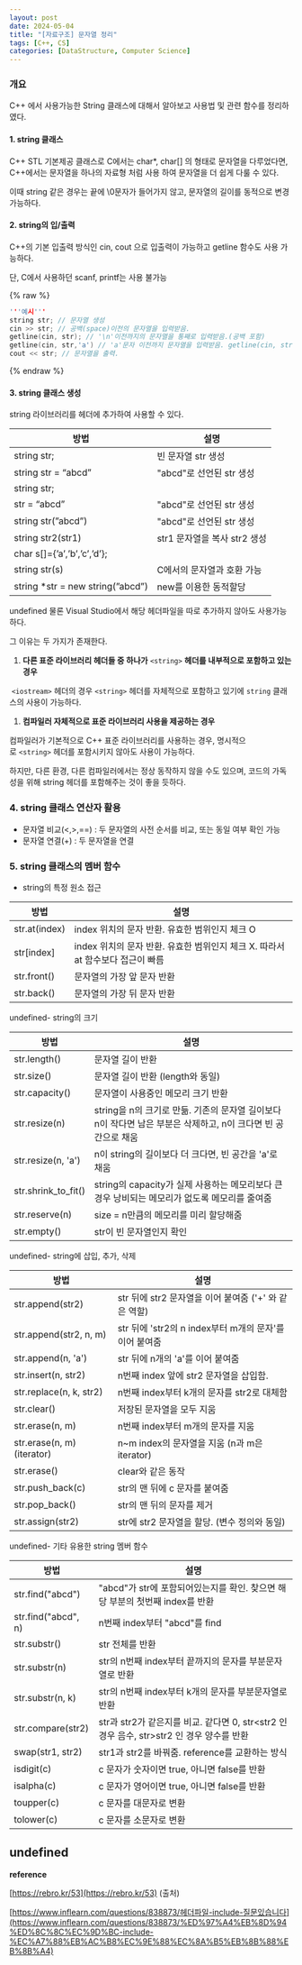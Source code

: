 ```yaml
---
layout: post
date: 2024-05-04
title: "[자료구조] 문자열 정리"
tags: [C++, CS]
categories: [DataStructure, Computer Science]
---
```



### 개요


C++ 에서 사용가능한 String 클래스에 대해서 알아보고 사용법 및 관련 함수를 정리하였다.



#### 1. string 클래스


C++ STL 기본제공 클래스로 C에서는 char*, char[] 의 형태로 문자열을 다루었다면, C++에서는 문자열을 하나의 자료형 처럼 사용 하여 문자열을 더 쉽게 다룰 수 있다.


이때 string  같은 경우는 끝에 \0문자가 들어가지 않고, 문자열의 길이를 동적으로 변경 가능하다.



#### 2. string의 입/출력


C++의 기본 입출력 방식인 cin, cout 으로 입출력이 가능하고 getline 함수도 사용 가능하다.


단, C에서 사용하던 scanf, printf는 사용 불가능



{% raw %}
```c++
'''예시'''
string str; // 문자열 생성
cin >> str; // 공백(space)이전의 문자열을 입력받음.
getline(cin, str); // '\n'이전까지의 문자열을 통째로 입력받음.(공백 포함)
getline(cin, str,'a') // 'a'문자 이전까지 문자열을 입력받음. getline(cin, str, '\n') == getline(cin, str)
cout << str; // 문자열을 출력.
```
{% endraw %}




#### 3. string 클래스 생성


string 라이브러리를 헤더에 추가하여 사용할 수 있다.


| 방법                                        | 설명                   |
| ----------------------------------------- | -------------------- |
| string str;                               | 빈 문자열 str 생성         |
| string str = “abcd”                       | "abcd"로 선언된 str 생성   |
| string str;
str = “abcd”                  | "abcd"로 선언된 str 생성   |
| string str(”abcd”)                        | "abcd"로 선언된 str 생성   |
| string str2(str1)                         | str1 문자열을 복사 str2 생성 |
| char s[]={’a’,’b’,’c’,’d’};
string str(s) | C에서의 문자열과 호환 가능      |
| string *str = new string(”abcd”)          | new를 이용한 동적할당        |

undefined
물론 Visual Studio에서 해당 헤더파일을 따로 추가하지 않아도 사용가능하다.


그 이유는 두 가지가 존재한다.

1. **다른 표준 라이브러리 헤더들 중 하나가** `<string>` **헤더를 내부적으로 포함하고 있는 경우**

 `<iostream>`  헤더의 경우 `<string>` 헤더를 자체적으로 포함하고 있기에 `string` 클래스의 사용이 가능하다.

1. **컴파일러 자체적으로 표준 라이브러리 사용을 제공하는 경우**

컴파일러가 기본적으로 C++ 표준 라이브러리를 사용하는 경우, 명시적으로 `<string>` 헤더를 포함시키지 않아도 사용이 가능하다.


하지만, 다른 환경, 다른 컴파일러에서는 정상 동작하지 않을 수도 있으며, 코드의 가독성을 위해 string 헤더를 포함해주는 것이 좋을 듯하다.



### 4. string 클래스 연산자 활용

- 문자열 비교(<,>,==) : 두 문자열의 사전 순서를 비교, 또는 동일 여부 확인 가능
- 문자열 연결(+) : 두 문자열을 연결


### 5. string 클래스의 멤버 함수

- string의 특정 원소 접근

| 방법            | 설명                                                 |
| ------------- | -------------------------------------------------- |
| str.at(index) | index 위치의 문자 반환. 유효한 범위인지 체크 O                     |
| str[index]    | index 위치의 문자 반환. 유효한 범위인지 체크 X. 따라서 at 함수보다 접근이 빠름 |
| str.front()   | 문자열의 가장 앞 문자 반환                                    |
| str.back()    | 문자열의 가장 뒤 문자 반환                                    |

undefined- string의 크기

| 방법                  | 설명                                                                   |
| ------------------- | -------------------------------------------------------------------- |
| str.length()        | 문자열 길이 반환                                                            |
| str.size()          | 문자열 길이 반환 (length와 동일)                                               |
| str.capacity()      | 문자열이 사용중인 메모리 크기 반환                                                  |
| str.resize(n)       | string을 n의 크기로 만듦. 기존의 문자열 길이보다 n이 작다면 남은 부분은 삭제하고, n이 크다면 빈 공간으로 채움 |
| str.resize(n, 'a')  | n이 string의 길이보다 더 크다면, 빈 공간을 'a'로 채움                                 |
| str.shrink_to_fit() | string의 capacity가 실제 사용하는 메모리보다 큰 경우 낭비되는 메모리가 없도록 메모리를 줄여줌          |
| str.reserve(n)      | size = n만큼의 메모리를 미리 할당해줌                                             |
| str.empty()         | str이 빈 문자열인지 확인                                                      |

undefined- string에 삽입, 추가, 삭제

| 방법                         | 설명                                      |
| -------------------------- | --------------------------------------- |
| str.append(str2)           | str 뒤에 str2 문자열을 이어 붙여줌 ('+' 와 같은 역할)   |
| str.append(str2, n, m)     | str 뒤에 'str2의 n index부터 m개의 문자'를 이어 붙여줌 |
| str.append(n, 'a')         | str 뒤에 n개의 'a'를 이어 붙여줌                  |
| str.insert(n, str2)        | n번째 index 앞에 str2 문자열을 삽입함.             |
| str.replace(n, k, str2)    | n번째 index부터 k개의 문자를 str2로 대체함           |
| str.clear()                | 저장된 문자열을 모두 지움                          |
| str.erase(n, m)            | n번째 index부터 m개의 문자를 지움                  |
| str.erase(n, m) (iterator) | n~m index의 문자열을 지움 (n과 m은 iterator)     |
| str.erase()                | clear와 같은 동작                            |
| str.push_back(c)           | str의 맨 뒤에 c 문자를 붙여줌                     |
| str.pop_back()             | str의 맨 뒤의 문자를 제거                        |
| str.assign(str2)           | str에 str2 문자열을 할당. (변수 정의와 동일)          |

undefined- 기타 유용한 string 멤버 함수

| 방법                  | 설명                                                                |
| ------------------- | ----------------------------------------------------------------- |
| str.find("abcd")    | "abcd"가 str에 포함되어있는지를 확인. 찾으면 해당 부분의 첫번째 index를 반환                |
| str.find("abcd", n) | n번째 index부터 "abcd"를 find                                          |
| str.substr()        | str 전체를 반환                                                        |
| str.substr(n)       | str의 n번째 index부터 끝까지의 문자를 부분문자열로 반환                               |
| str.substr(n, k)    | str의 n번째 index부터 k개의 문자를 부분문자열로 반환                                |
| str.compare(str2)   | str과 str2가 같은지를 비교. 같다면 0, str<str2 인 경우 음수, str>str2 인 경우 양수를 반환 |
| swap(str1, str2)    | str1과 str2를 바꿔줌. reference를 교환하는 방식                               |
| isdigit(c)          | c 문자가 숫자이면 true, 아니면 false를 반환                                    |
| isalpha(c)          | c 문자가 영어이면 true, 아니면 false를 반환                                    |
| toupper(c)          | c 문자를 대문자로 변환                                                     |
| tolower(c)          | c 문자를 소문자로 변환                                                     |

undefined
---


**reference**


[https://rebro.kr/53](https://rebro.kr/53) (출처)


[https://www.inflearn.com/questions/838873/헤더파일-include-질문있습니다](https://www.inflearn.com/questions/838873/%ED%97%A4%EB%8D%94%ED%8C%8C%EC%9D%BC-include-%EC%A7%88%EB%AC%B8%EC%9E%88%EC%8A%B5%EB%8B%88%EB%8B%A4)

